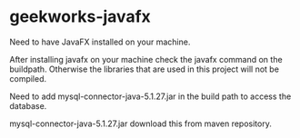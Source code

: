 # geekworks-javafx


Need to have JavaFX installed on your machine.

After installing javafx on your machine check the javafx command on the buildpath. Otherwise the libraries that are used in this project will not be compiled.

Need to add mysql-connector-java-5.1.27.jar in the build path to access the database.

mysql-connector-java-5.1.27.jar download this from maven repository.

